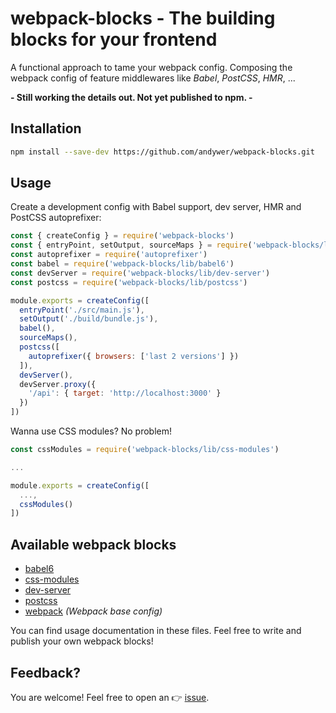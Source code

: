 # webpack-blocks - The building blocks for your frontend

A functional approach to tame your webpack config. Composing the webpack config of feature middlewares like *Babel*, *PostCSS*, *HMR*, ...

**- Still working the details out. Not yet published to npm. -**


## Installation

```sh
npm install --save-dev https://github.com/andywer/webpack-blocks.git
```


## Usage

Create a development config with Babel support, dev server, HMR and PostCSS autoprefixer:

```js
const { createConfig } = require('webpack-blocks')
const { entryPoint, setOutput, sourceMaps } = require('webpack-blocks/lib/webpack')
const autoprefixer = require('autoprefixer')
const babel = require('webpack-blocks/lib/babel6')
const devServer = require('webpack-blocks/lib/dev-server')
const postcss = require('webpack-blocks/lib/postcss')

module.exports = createConfig([
  entryPoint('./src/main.js'),
  setOutput('./build/bundle.js'),
  babel(),
  sourceMaps(),
  postcss([
    autoprefixer({ browsers: ['last 2 versions'] })
  ]),
  devServer(),
  devServer.proxy({
    '/api': { target: 'http://localhost:3000' }
  })
])
```

Wanna use CSS modules? No problem!

```js
const cssModules = require('webpack-blocks/lib/css-modules')

...

module.exports = createConfig([
  ...,
  cssModules()
])
```


## Available webpack blocks

- [babel6](./lib/babel6.js)
- [css-modules](./lib/css-modules.js)
- [dev-server](./lib/dev-server.js)
- [postcss](./lib/postcss.js)
- [webpack](./lib/webpack.js) *(Webpack base config)*

You can find usage documentation in these files. Feel free to write and publish your own webpack blocks!


## Feedback?

You are welcome! Feel free to open an 👉 [issue](https://github.com/andywer/webpack-blocks/issues).
